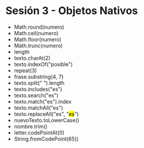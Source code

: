 # Sesión 3 - Objetos Nativos

- Math.round(numero)
- Math.ceil(numero)
- Math.floor(numero)
- Math.trunc(numero)
- length
- texto.charAt(2)
- texto.indexOf("posible")
- repeat(3)
- frase.substring(4, 7)
- texto.split(" ").length
- texto.includes("es")
- texto.search("es")
- texto.match("es").index
- texto.matchAll("es")
- texto.replaceAll("es", "<mark>es</mark>")
- nuevoTexto.toLowerCase()
- nombre.trim()
- letter.codePointAt(0)
- String.fromCodePoint(65))